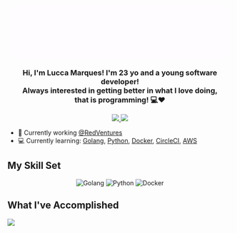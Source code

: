 <div align="center">
    <img src="assets/greetings.gif" align="center" height="" width="500" />
</div>

### <div align="center" width="200"> Hi, I'm <b>Lucca Marques</b>! I'm 23 yo and a young software developer!<br>Always interested in getting better in what I love doing,<br>that is programming! 💻❤️</div>

<p align="center">
    <a href="mailto:devlucca@gmail.com">
        <img src="https://img.shields.io/badge/gmail-%23ff4343.svg?&style=for-the-badge&logo=gmail&logoColor=white" />
    </a>
    <a href="https://twitter.com/umdevlucca">
        <img src="https://img.shields.io/badge/-Twitter-1ca0f1?style=for-the-badge&labelColor=1ca0f1&logo=twitter&logoColor=white" />
    </a>
</p>

- 🔭 Currently working [@RedVentures](https://redventures.com/)
- 💻 Currently learning: [Golang](https://golang.org/), [Python](https://www.python.org/), [Docker](https://www.docker.com/), [CircleCI](https://circleci.com/), [AWS](https://aws.amazon.com/)

## My Skill Set
<div width="200px" align="center">
    <img width="20%" src="https://camo.githubusercontent.com/3c553beb641d154ec09f3f1cce78f434eb72a9b2843dc45e5aa191cc6234b383/687474703a2f2f7374617469632e76656c76657463616368652e6f72672f70616765732f323031382f30362f31332f70617274792d676f706865722f64616e63696e672d676f706865722e676966" alt="Golang"/>
    <img width="20%" src="https://media4.giphy.com/media/ZBxATDPH7pHAk/giphy.gif" alt="Python"/>
    <img width="20%" src="https://media4.giphy.com/media/j5tLmPI8kTdWhDsw0c/giphy.gif?cid=6c09b9522lpy727ylwjmwwhnx6kyxfrxd1itkgf06v9zis5c&rid=giphy.gif&ct=s" alt="Docker"/>
    
    
    

</div>


## What I've Accomplished

[<img src="https://badgeslab-images-bucket.s3-sa-east-1.amazonaws.com/redventures/lucca-marques.png">](https://badgeslab-images-bucket.s3-sa-east-1.amazonaws.com/redventures/lucca-marques.png)
